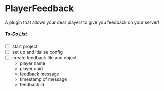 # PlayerFeedback
A plugin that allows your dear players to give you feedback on your server!


##### To-Do List
- [ ] start project
- [ ] set up and itialise config
- [ ] create feedback file and object
  - player name
  - player uuid
  - feedback message
  - timestamp of message
  - feedback id
